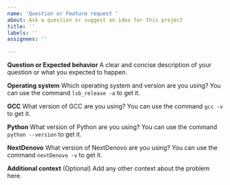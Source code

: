 ```yaml
---
name: 'Question or Feature request '
about: Ask a question or suggest an idea for this project
title: ''
labels: ''
assignees: ''

---
```


**Question or Expected behavior**
A clear and concise description of your question or what you expected to happen.

**Operating system**
Which operating system and version are you using?
You can use the command `lsb_release -a` to get it.

**GCC**
What version of GCC are you using?
You can use the command `gcc -v` to get it.

**Python**
What version of Python are you using?
You can use the command `python --version` to get it.

**NextDenovo**
What version of NextDenovo are you using?
You can use the command `nextDenovo -v` to get it.

**Additional context** (Optional)
Add any other context about the problem here.
